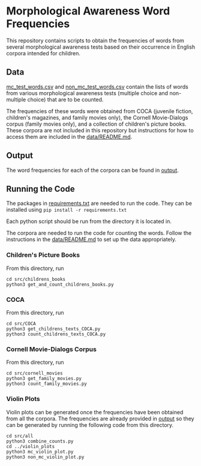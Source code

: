 # Morphological Awareness Word Frequencies

This repository contains scripts to obtain the frequencies of words from several morphological awareness tests based on their occurrence in English corpora intended for children. 

## Data
[mc_test_words.csv](data/tests/mc_test_words.csv) and [non_mc_test_words.csv](data/tests/non_mc_test_words.csv) contain the lists of words from various morphological awareness tests (multiple choice and non-multiple choice) that are to be counted.

The frequencies of these words were obtained from COCA (juvenile fiction, children's magazines, and family movies only), the Cornell Movie-Dialogs corpus (family movies only), and a collection of children's picture books. These corpora are not included in this repository but instructions for how to access them are included in the [data/README.md](data/README.md).

## Output
The word frequencies for each of the corpora can be found in [output](output). 


## Running the Code
The packages in [requirements.txt](requirements.txt) are needed to run the code. They can be installed using 
`pip install -r requirements.txt`

Each python script should be run from the directory it is located in.

The corpora are needed to run the code for counting the words. Follow the instructions in the [data/README.md](data/README.md) to set up the data appropriately. 
### Children's Picture Books
From this directory, run
```
cd src/childrens_books
python3 get_and_count_childrens_books.py
```
  

### COCA
From this directory, run
```
cd src/COCA
python3 get_childrens_texts_COCA.py
python3 count_childrens_texts_COCA.py
```

### Cornell Movie-Dialogs Corpus
From this directory, run
```
cd src/cornell_movies
python3 get_family_movies.py
python3 count_family_movies.py
```

### Violin Plots
Violin plots can be generated once the frequencies have been obtained from all the corpora. The frequencies are already provided in [output](output) so they can be generated by running the following code from this directory.
```
cd src/all
python3 combine_counts.py
cd ../violin_plots
python3 mc_violin_plot.py
python3 non_mc_violin_plot.py
```